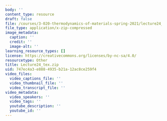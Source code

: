 ```yaml
---
body: ''
content_type: resource
draft: false
file: /courses/3-020-thermodynamics-of-materials-spring-2021/lecture24_tex.zip
file_type: application/x-zip-compressed
image_metadata:
  caption: ''
  credit: ''
  image-alt: ''
learning_resource_types: []
license: https://creativecommons.org/licenses/by-nc-sa/4.0/
resourcetype: Other
title: Lecture24_tex.zip
uid: 747ec4a3-e888-4935-b21a-12ac8ce259f4
video_files:
  video_captions_file: ''
  video_thumbnail_file: ''
  video_transcript_file: ''
video_metadata:
  video_speakers: ''
  video_tags: ''
  youtube_description: ''
  youtube_id: ''
---
```

